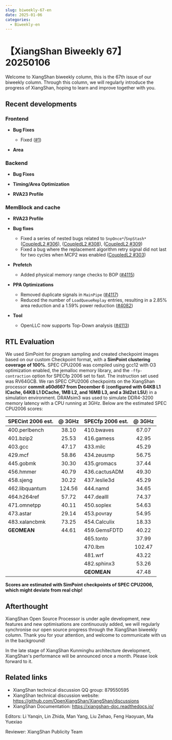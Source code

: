 ```yaml
---
slug: biweekly-67-en
date: 2025-01-06
categories:
  - Biweekly-en
---
```


# 【XiangShan Biweekly 67】20250106

Welcome to XiangShan biweekly column, this is the 67th issue of our biweekly column. Through this column, we will regularly introduce the progress of XiangShan, hoping to learn and improve together with you.

<!-- more -->
## Recent developments

### Frontend

- **Bug Fixes**
    - Fixed ([#1](https://github.com/OpenXiangShan/XiangShan/pull/1))

- **Area**

### Backend

- **Bug Fixes**

- **Timing/Area Optimization**

- **RVA23 Profile**

### MemBlock and cache

- **RVA23 Profile**

- **Bug fixes**
  - Fixed a series of nested bugs related to `SnpOnce*`/`SnpStash*` ([CoupledL2 #306](https://github.com/OpenXiangShan/CoupledL2/pull/306)), ([CoupledL2 #308](https://github.com/OpenXiangShan/CoupledL2/pull/308)), ([CoupledL2 #309](https://github.com/OpenXiangShan/CoupledL2/pull/309))  
  - Fixed a bug where the replacement algorithm retry signal did not last for two cycles when MCP2 was enabled ([CoupledL2 #303](https://github.com/OpenXiangShan/CoupledL2/pull/303))  

- **Prefetch**
  - Added physical memory range checks to BOP ([#4115](https://github.com/OpenXiangShan/XiangShan/pull/4115))  

- **PPA Optimizations**
  - Removed duplicate signals in `MainPipe` ([#4117](https://github.com/OpenXiangShan/XiangShan/pull/4117))  
  - Reduced the number of `LoadQueueReplay` entries, resulting in a 2.85% area reduction and a 1.59% power reduction ([#4082](https://github.com/OpenXiangShan/XiangShan/pull/4082))  

- **Tool**
  - OpenLLC now supports Top-Down analysis ([#4113](https://github.com/OpenXiangShan/XiangShan/pull/4113))

## RTL Evaluation

We used SimPoint for program sampling and created checkpoint images based on our custom Checkpoint format, with a **SimPoint clustering coverage of 100%**. SPEC CPU2006 was compiled using gcc12 with O3 optimization enabled, the jemalloc memory library, and the `-ffp-contraction` option for SPECfp 2006 set to fast. The instruction set used was RV64GCB. We ran SPEC CPU2006 checkpoints on the XiangShan processor **commit a60d667 from December 6** (**configured with 64KB L1 ICache, 64KB L1 DCache, 1MB L2, and 16MB L3, and a 3ld2st LSU**) in a simulation environment. DRAMsim3 was used to simulate DDR4-3200 memory latency with a CPU running at 3GHz. Below are the estimated SPEC CPU2006 scores:

| SPECint 2006 est. | @ 3GHz | SPECfp 2006 est.  | @ 3GHz |
| :---------------- | :----: | :---------------- | :----: |
| 400.perlbench     | 38.10  | 410.bwaves        | 67.07  |
| 401.bzip2         | 25.53  | 416.gamess        | 42.95  |
| 403.gcc           | 47.17  | 433.milc          | 45.29  |
| 429.mcf           | 58.86  | 434.zeusmp        | 56.75  |
| 445.gobmk         | 30.30  | 435.gromacs       | 37.44  |
| 456.hmmer         | 40.79  | 436.cactusADM     | 49.30  |
| 458.sjeng         | 30.22  | 437.leslie3d      | 45.29  |
| 462.libquantum    | 124.56 | 444.namd          | 34.65  |
| 464.h264ref       | 57.72  | 447.dealII        | 74.37  |
| 471.omnetpp       | 40.11  | 450.soplex        | 54.63  |
| 473.astar         | 29.14  | 453.povray        | 54.95  |
| 483.xalancbmk     | 73.25  | 454.Calculix      | 18.33  |
| **GEOMEAN**       | 44.61  | 459.GemsFDTD      | 40.22  |
|                   |        | 465.tonto         | 37.99  |
|                   |        | 470.lbm           | 102.47 |
|                   |        | 481.wrf           | 43.22  |
|                   |        | 482.sphinx3       | 53.26  |
|                   |        | **GEOMEAN**       | 47.48  |

**Scores are estimated with SimPoint checkpoints of SPEC CPU2006, which might deviate from real chip!**

## Afterthought

XiangShan Open Source Processor is under agile development, new features and new optimisations are continuously added, we will regularly synchronise our open source progress through the XiangShan biweekly column. Thank you for your attention, and welcome to communicate with us in the background!

In the late stage of XiangShan Kunminghu architecture development, XiangShan's performance will be announced once a month. Please look forward to it.

## Related links

* XiangShan technical discussion QQ group: 879550595
* XiangShan technical discussion website: https://github.com/OpenXiangShan/XiangShan/discussions
* XiangShan Documentation: https://xiangshan-doc.readthedocs.io/

Editors: Li Yanqin, Lin Zhida, Man Yang, Liu Zehao, Feng Haoyuan, Ma Yuexiao

Reviewer: XiangShan Publicity Team
